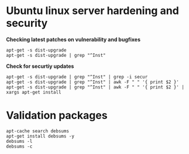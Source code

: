 # Ubuntu linux server hardening and security
**Checking latest patches on vulnerability and bugfixes**
```
apt-get -s dist-upgrade
apt-get -s dist-upgrade | grep "^Inst"
```
**Check for securtiy updates**
```
apt-get -s dist-upgrade | grep "^Inst" | grep -i secur
apt-get -s dist-upgrade | grep "^Inst" | awk -F " " '{ print $2 }'
apt-get -s dist-upgrade | grep "^Inst" | awk -F " " '{ print $2 }' | xargs apt-get install
```
# Validation packages
```
apt-cache search debsums
apt-get install debsums -y
debsums -l
debsums -c
```
